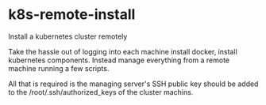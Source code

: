 # k8s-remote-install
Install a kubernetes cluster remotely

Take the hassle out of logging into each machine install docker, install kubernetes components. Instead manage everything from a remote machine running a few scripts.

All that is required is the managing server's SSH public key should be added to the /root/.ssh/authorized_keys of the cluster machins.

